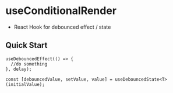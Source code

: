 # useConditionalRender

- React Hook for debounced effect / state

## Quick Start

```
useDebouncedEffect(() => {
  //do something
}, delay);

const [debouncedValue, setValue, value] = useDebouncedState<T>(initialValue);
```
